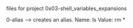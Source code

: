 files for project 0x03-shell_variables_expansions

0-alias --> creates an alias.
              Name: ls
              Value: rm *
